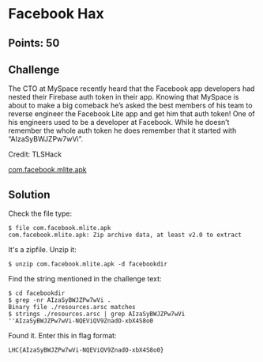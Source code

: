 # Facebook Hax

## Points: 50

## Challenge

The CTO at MySpace recently heard that the Facebook app developers had nested their Firebase auth token in their app. Knowing that MySpace is about to make a big comeback he’s asked the best members of his team to reverse engineer the Facebook Lite app and get him that auth token! One of his engineers used to be a developer at Facebook. While he doesn’t remember the whole auth token he does remember that it started with “AIzaSyBWJZPw7wVi”.

Credit: TLSHack

[com.facebook.mlite.apk](./com.facebook.mlite.apk)

## Solution

Check the file type:
```
$ file com.facebook.mlite.apk 
com.facebook.mlite.apk: Zip archive data, at least v2.0 to extract
```

It's a zipfile. Unzip it:
```
$ unzip com.facebook.mlite.apk -d facebookdir
```

Find the string mentioned in the challenge text:
```
$ cd facebookdir
$ grep -nr AIzaSyBWJZPw7wVi .
Binary file ./resources.arsc matches
$ strings ./resources.arsc | grep AIzaSyBWJZPw7wVi
''AIzaSyBWJZPw7wVi-NQEViQV9ZnadO-xbX4S8o0
```

Found it. Enter this in flag format:
```
LHC{AIzaSyBWJZPw7wVi-NQEViQV9ZnadO-xbX4S8o0}
```